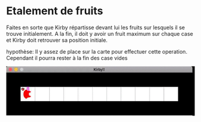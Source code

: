 # Etalement de fruits

Faites en sorte que Kirby répartisse devant lui les fruits sur lesquels il se trouve initialement. A la fin, il doit y avoir un fruit maximum sur chaque case et Kirby doit retrouver sa position initiale.

hypothèse: Il y assez de place sur la carte pour effectuer cette operation. Cependant il pourra rester à la fin des case vides

![Solution](final.gif)
